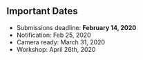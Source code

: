 

## Important Dates

- Submissions deadline:         **February 14, 2020**
- Notification:                 Feb 25, 2020
- Camera ready:                 March 31, 2020
- Workshop:                     April 26th, 2020
